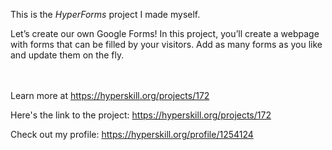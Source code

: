 This is the *HyperForms* project I made myself.


<p>Let’s create our own Google Forms! In this project, you’ll create a webpage with forms that can be filled by your visitors. Add as many forms as you like and update them on the fly.</p><br/><br/>Learn more at <a href="https://hyperskill.org/projects/172?utm_source=ide&utm_medium=ide&utm_campaign=ide&utm_content=project-card">https://hyperskill.org/projects/172</a>

Here's the link to the project: https://hyperskill.org/projects/172

Check out my profile: https://hyperskill.org/profile/1254124